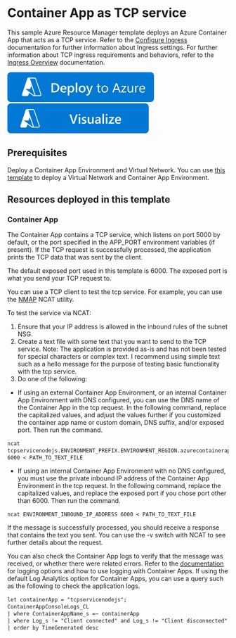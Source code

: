 # Container App as TCP service
This sample Azure Resource Manager template deploys an Azure Container App that acts as a TCP service. Refer to the [Configure Ingress](https://learn.microsoft.com/azure/container-apps/ingress-how-to) documentation for further information about Ingress settings. For further information about TCP ingress requirements and behaviors, refer to the [Ingress Overview](https://learn.microsoft.com/azure/container-apps/ingress-overview#tcp) documentation. 

[![Deploy To Azure](https://raw.githubusercontent.com/Azure/azure-quickstart-templates/master/1-CONTRIBUTION-GUIDE/images/deploytoazure.svg?sanitize=true)](https://portal.azure.com/#create/Microsoft.Template/uri/https%3A%2F%2Fraw.githubusercontent.com%2Fazureossd%2FContainer-Apps%2Fmaster%2FTCP%2Fnodejs%2Ftcpservice%2Fdeploy%2Fazuredeploy.json)  [![Visualize](https://raw.githubusercontent.com/Azure/azure-quickstart-templates/master/1-CONTRIBUTION-GUIDE/images/visualizebutton.svg?sanitize=true)](http://armviz.io/#/?load=https%3A%2F%2Fraw.githubusercontent.com%2Fazureossd%2FContainer-Apps%2Fmaster%2FTCP%2Fnodejs%2Ftcpservice%2Fdeploy%2Fazuredeploy.json)

## Prerequisites
Deploy a Container App Environment and Virtual Network.
You can use [this template](https://github.com/azureossd/Container-Apps/tree/master/Environment/deploy) to deploy a Virtual Network and Container App Environment.

## Resources deployed in this template
### Container App
The Container App contains a TCP service, which listens on port 5000 by default, or the port specified in the APP_PORT environment variables (if present).
If the TCP request is successfully processed, the application prints the TCP data that was sent by the client.

The default exposed port used in this template is 6000. The exposed port is what you send your TCP request to.

You can use a TCP client to test the tcp service. For example, you can use the [NMAP](https://nmap.org/dist/) NCAT utility.

To test the service via NCAT:
1. Ensure that your IP address is allowed in the inbound rules of the subnet NSG.
2. Create a text file with some text that you want to send to the TCP service. 
Note: The application is provided as-is and has not been tested for special characters or complex text. I recommend using simple text such as a hello message for the purpose of testing basic functionality with the tcp service.
3. Do one of the following:
- If using an external Container App Environment, or an internal Container App Environment with DNS configured, you can use the DNS name of the Container App in the tcp request. In the following command, replace the capitalized values, and adjust the values further if you customized the container app name or custom domain, DNS suffix, and/or exposed port. Then run the command.

```
ncat tcpservicenodejs.ENVIRONMENT_PREFIX.ENVIRONMENT_REGION.azurecontainerapps.io 6000 < PATH_TO_TEXT_FILE
```

- If using an internal Container App Environment with no DNS configured, you must use the private inbound IP address of the Container App Environment in the tcp request. In the following command, replace the capitalized values, and replace the exposed port if you chose port other than 6000. Then run the command.

```
ncat ENVIRONMENT_INBOUND_IP_ADDRESS 6000 < PATH_TO_TEXT_FILE
```

If the message is successfully processed, you should receive a response that contains the text you sent. You can use the -v switch with NCAT to see further details about the request.

You can also check the Container App logs to verify that the message was received, or whether there were related errors. Refer to the [documentation](https://learn.microsoft.com/en-us/azure/container-apps/log-options) for logging options and how to use logging with Container Apps. If using the default Log Analytics option for Container Apps, you can use a query such as the following to check the application logs.

```
let containerApp = "tcpservicenodejs";
ContainerAppConsoleLogs_CL
| where ContainerAppName_s =~ containerApp
| where Log_s != "Client connected" and Log_s != "Client disconnected"
| order by TimeGenerated desc
```